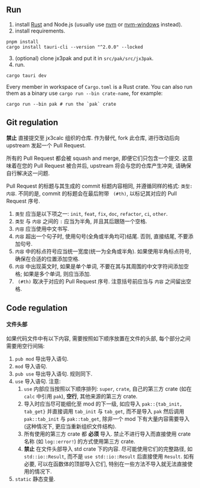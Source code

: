 ## Run

1. install [Rust](https://www.rust-lang.org/tools/install) and Node.js (usually use [nvm](https://github.com/nvm-sh/nvm) or [nvm-windows](https://github.com/coreybutler/nvm-windows) instead).
2. install requirements.
```shell
pnpm install
cargo install tauri-cli --version "^2.0.0" --locked
```
3. (optional) clone jx3pak and put it in `src/pak/src/jx3pak`.
4. run.
```shell
cargo tauri dev
```

Every member in workspace of `Cargo.toml` is a Rust crate. You can also run them as a binary use `cargo run --bin crate-name`, for example:

```shell
cargo run --bin pak # run the `pak` crate
```

## Git regulation

**禁止** 直接提交至 jx3calc 组织的仓库. 作为替代, fork 此仓库, 进行改动后向 upstream 发起一个 Pull Request.

所有的 Pull Request 都会被 squash and merge, 即便它们只包含一个提交. 这意味着在您的 Pull Request 被合并后, upstream 将会与您的仓库产生冲突, 请确保自行解决这一问题.

Pull Request 的标题与其生成的 commit 标题内容相同, 并遵循同样的格式: `类型: 内容`. 不同的是, commit 的标题会在最后附带 ` (#th)`, 以标记其对应的 Pull Request 序号.

1. `类型` 应当是以下项之一: `init`, `feat`, `fix`, `doc`, `refactor`, `ci`, `other`.
2. `类型` 与 `内容` 之间的 `:` 应当为半角, 并且其后跟随一个空格.
3. `内容` 应当使用中文书写.
4. `内容` 超出一个句子时, 使用句号(全角或半角均可)结尾. 否则, 直接结尾, 不要添加句号.
5. `内容` 中的标点符号应当统一宽度(统一为全角或半角). 如果使用半角标点符号, 确保在合适的位置添加空格.
6. `内容` 中出现英文时, 如果是单个单词, 不要在其与其周围的中文字符间添加空格; 如果是多个单词, 则应当添加.
7. ` (#th)` 取决于对应的 Pull Request 序号. 注意括号前应当与 `内容` 之间留出空格.

## Code regulation

#### 文件头部

如果代码文件中有以下内容, 需要按照如下顺序放置在文件的头部, 每个部分之间需要用空行间隔:

1. `pub mod` 导出导入语句.
2. `mod` 导入语句.
3. `pub use` 导出导入语句. 规则同下.
4. `use` 导入语句. 注意:
   1. `use` 内部应当按照以下顺序排列: `super`, `crate`, 自己的第三方 crate (如在 `calc` 中引用 `pak`), **空行**, 其他来源的第三方 crate.
   2. 导入时应当尽可能细化至 mod 的下一级, 如应导入 `pak::{tab_init, tab_get}` 并直接调用 `tab_init` 与 `tab_get`, 而不是导入 `pak` 然后调用 `pak::tab_init` 与 `pak::tab_get`, 除非一个 mod 下有大量内容需要导入 (这种情况下, 更应当重新组织文件结构).
   3. 所有使用的第三方 crate 都 **必须** 导入. 禁止不进行导入而直接使用 crate 名称 (如 `log::error!`) 的方式使用第三方 crate.
   4. **禁止** 在文件头部导入 std crate 下的内容. 尽可能使用它们的完整路径, 如 `std::io::Result`, 而不是 `use std::io::Result` 后直接使用 `Result`. 如有必要, 可以在函数体的顶部导入它们, 特别在一些方法不导入就无法直接使用的情况下.
5. `static` 静态变量.